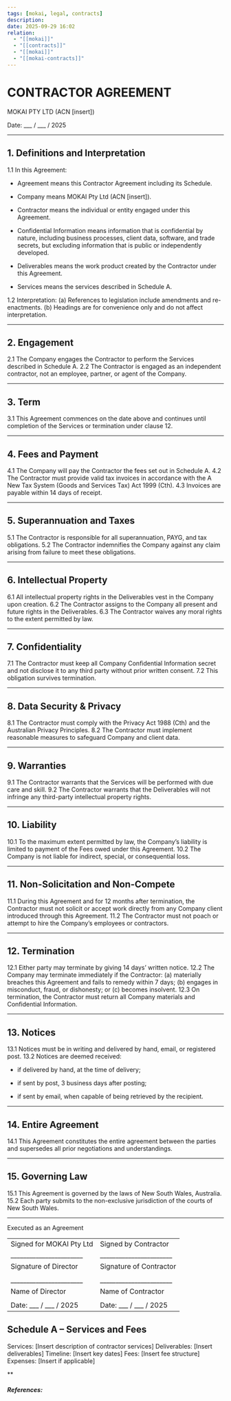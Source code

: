 ```yaml
---
tags: [mokai, legal, contracts]
description:
date: 2025-09-29 16:02
relation:
  - "[[mokai]]"
  - "[[contracts]]"
  - "[[mokai]]"
  - "[[mokai-contracts]]"
---
```


# CONTRACTOR AGREEMENT

MOKAI PTY LTD (ACN [insert])

Date: ___ / ___ / 2025

---

## 1. Definitions and Interpretation

1.1 In this Agreement:

- Agreement means this Contractor Agreement including its Schedule.


- Company means MOKAI Pty Ltd (ACN [insert]).


- Contractor means the individual or entity engaged under this Agreement.


- Confidential Information means information that is confidential by nature, including business processes, client data, software, and trade secrets, but excluding information that is public or independently developed.


- Deliverables means the work product created by the Contractor under this Agreement.


- Services means the services described in Schedule A.



1.2 Interpretation:
(a) References to legislation include amendments and re-enactments.
(b) Headings are for convenience only and do not affect interpretation.

---

## 2. Engagement

2.1 The Company engages the Contractor to perform the Services described in Schedule A.
2.2 The Contractor is engaged as an independent contractor, not an employee, partner, or agent of the Company.

---

## 3. Term

3.1 This Agreement commences on the date above and continues until completion of the Services or termination under clause 12.

---

## 4. Fees and Payment

4.1 The Company will pay the Contractor the fees set out in Schedule A.
4.2 The Contractor must provide valid tax invoices in accordance with the A New Tax System (Goods and Services Tax) Act 1999 (Cth).
4.3 Invoices are payable within 14 days of receipt.

---

## 5. Superannuation and Taxes

5.1 The Contractor is responsible for all superannuation, PAYG, and tax obligations.
5.2 The Contractor indemnifies the Company against any claim arising from failure to meet these obligations.

---

## 6. Intellectual Property

6.1 All intellectual property rights in the Deliverables vest in the Company upon creation.
6.2 The Contractor assigns to the Company all present and future rights in the Deliverables.
6.3 The Contractor waives any moral rights to the extent permitted by law.

---

## 7. Confidentiality

7.1 The Contractor must keep all Company Confidential Information secret and not disclose it to any third party without prior written consent.
7.2 This obligation survives termination.

---

## 8. Data Security & Privacy

8.1 The Contractor must comply with the Privacy Act 1988 (Cth) and the Australian Privacy Principles.
8.2 The Contractor must implement reasonable measures to safeguard Company and client data.

---

## 9. Warranties

9.1 The Contractor warrants that the Services will be performed with due care and skill.
9.2 The Contractor warrants that the Deliverables will not infringe any third-party intellectual property rights.

---

## 10. Liability

10.1 To the maximum extent permitted by law, the Company’s liability is limited to payment of the Fees owed under this Agreement.
10.2 The Company is not liable for indirect, special, or consequential loss.

---

## 11. Non-Solicitation and Non-Compete

11.1 During this Agreement and for 12 months after termination, the Contractor must not solicit or accept work directly from any Company client introduced through this Agreement.
11.2 The Contractor must not poach or attempt to hire the Company’s employees or contractors.

---

## 12. Termination

12.1 Either party may terminate by giving 14 days’ written notice.
12.2 The Company may terminate immediately if the Contractor:
(a) materially breaches this Agreement and fails to remedy within 7 days;
(b) engages in misconduct, fraud, or dishonesty; or
(c) becomes insolvent.
12.3 On termination, the Contractor must return all Company materials and Confidential Information.

---

## 13. Notices

13.1 Notices must be in writing and delivered by hand, email, or registered post.
13.2 Notices are deemed received:

- if delivered by hand, at the time of delivery;


- if sent by post, 3 business days after posting;


- if sent by email, when capable of being retrieved by the recipient.



---

## 14. Entire Agreement

14.1 This Agreement constitutes the entire agreement between the parties and supersedes all prior negotiations and understandings.

---

## 15. Governing Law

15.1 This Agreement is governed by the laws of New South Wales, Australia.
15.2 Each party submits to the non-exclusive jurisdiction of the courts of New South Wales.

---

Executed as an Agreement

|   |   |
|---|---|
|Signed for MOKAI Pty Ltd|Signed by Contractor|
|_______________________|_______________________|
|Signature of Director|Signature of Contractor|
|||
|_______________________|_______________________|
|Name of Director|Name of Contractor|
|||
|Date: ___ / ___ / 2025|Date: ___ / ___ / 2025|



## Schedule A – Services and Fees

Services: [Insert description of contractor services]
Deliverables: [Insert deliverables]
Timeline: [Insert key dates]
Fees: [Insert fee structure]
Expenses: [Insert if applicable]


**









##### References:
